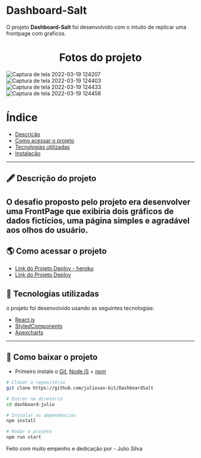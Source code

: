 # Dashboard-Salt

O projeto **Dashboard-Salt** foi desenvolvido com o intuito de replicar uma frontpage com graficos.

<h1 align="center">
Fotos do projeto
</h1>

![Captura de tela 2022-03-19 124207](https://user-images.githubusercontent.com/69260762/159129400-0dd13472-7570-4c20-8638-9cff952da51e.png)
![Captura de tela 2022-03-19 124403](https://user-images.githubusercontent.com/69260762/159129412-48cae6ce-c39c-4d90-aeaa-3b5d82d799f7.png)
![Captura de tela 2022-03-19 124433](https://user-images.githubusercontent.com/69260762/159129416-89029c3d-6c37-4c66-8249-02b20a6c87d2.png)
![Captura de tela 2022-03-19 124458](https://user-images.githubusercontent.com/69260762/159129419-98a9b4ab-5573-4f54-98e3-44bcab3f86f3.png)


# Índice

- [Descrição](#-descrição-do-projeto)
- [Como acessar o projeto](#-como-acessar-o-projeto)
- [Tecnologias utilizadas](#-tecnologias-utilizadas)
- [Instalação](#-como-baixar-o-projeto)

---

## 🖋 Descrição do projeto

O desafio proposto pelo projeto era desenvolver uma FrontPage que exibiria dois gráficos de dados fictícios, uma página simples e agradável aos olhos do usuário.
---

## 🌎 Como acessar o projeto

- [Link do Projeto Deploy - heroku](https://dashboardsalt.herokuapp.com/)
- [Link do Projeto Deploy](https://dashboradsaltjulio.surge.sh/)

## 🚀 Tecnologias utilizadas

o projeto foi desenvolvido usando as seguintes tecnologias:

- [React.js](https://pt-br.reactjs.org/docs/getting-started.html)
- [StyledComponents](https://styled-components.com/docs)
- [Apexcharts](https://apexcharts.com/)


---

## 💾 Como baixar o projeto

- Primeiro instale o [Git](https://git-scm.com/), [Node.jS](https://nodejs.org/pt-br/download/) + [npm](https://www.npmjs.com/get-npm)

```bash
# Clonar o repositório
git clone https://github.com/juliosan-bit/DashboardSalt

# Entrar no diretório
cd dashboard-julio

# Instalar as dependências
npm install  

# Rodar o projeto
npm run start
```

Feito com muito empenho e dedicação por - Julio Silva  


